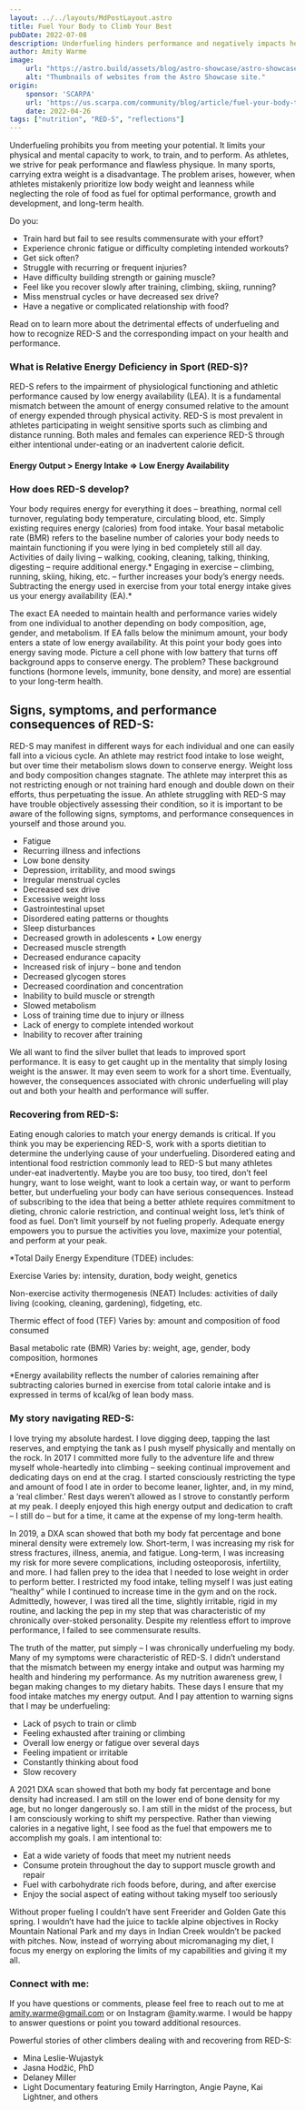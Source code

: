```yaml
---
layout: ../../layouts/MdPostLayout.astro
title: Fuel Your Body to Climb Your Best
pubDate: 2022-07-08
description: Underfueling hinders performance and negatively impacts health 
author: Amity Warme
image: 
    url: "https://astro.build/assets/blog/astro-showcase/astro-showcase-screenshot.jpg"
    alt: "Thumbnails of websites from the Astro Showcase site."
origin: 
    sponsor: 'SCARPA'
    url: 'https://us.scarpa.com/community/blog/article/fuel-your-body-to-climb-your-best'
    date: 2022-04-26
tags: ["nutrition", "RED-S", "reflections"]
---
```


Underfueling prohibits you from meeting your potential. It limits your physical and mental capacity to work, to train, and to perform. As athletes, we strive for peak performance and flawless physique. In many sports, carrying extra weight is a disadvantage. The problem arises, however, when athletes mistakenly prioritize low body weight and leanness while neglecting the role of food as fuel for optimal performance, growth and development, and long-term health.

Do you:

* Train hard but fail to see results commensurate with your effort?
* Experience chronic fatigue or difficulty completing intended workouts?
* Get sick often?
* Struggle with recurring or frequent injuries?
* Have difficulty building strength or gaining muscle?
* Feel like you recover slowly after training, climbing, skiing, running?
* Miss menstrual cycles or have decreased sex drive?
* Have a negative or complicated relationship with food?

Read on to learn more about the detrimental effects of underfueling and how to recognize RED-S and the corresponding impact on your health and performance.

### What is Relative Energy Deficiency in Sport (RED-S)?

RED-S refers to the impairment of physiological functioning and athletic performance caused by low energy availability (LEA). It is a fundamental mismatch between the amount of energy consumed relative to the amount of energy expended through physical activity. RED-S is most prevalent in athletes participating in weight sensitive sports such as climbing and distance running. Both males and females can experience RED-S through either intentional under-eating or an inadvertent calorie deficit.

#### Energy Output > Energy Intake => Low Energy Availability

### How does RED-S develop?

Your body requires energy for everything it does – breathing, normal cell turnover, regulating body temperature, circulating blood, etc. Simply existing requires energy (calories) from food intake. Your basal metabolic rate (BMR) refers to the baseline number of calories your body needs to maintain functioning if you were lying in bed completely still all day. Activities of daily living – walking, cooking, cleaning, talking, thinking, digesting – require additional energy.* Engaging in exercise – climbing, running, skiing, hiking, etc. – further increases your body’s energy needs. Subtracting the energy used in exercise from your total energy intake gives us your energy availability (EA).*

The exact EA needed to maintain health and performance varies widely from one individual to another depending on body composition, age, gender, and metabolism. If EA falls below the minimum amount, your body enters a state of low energy availability. At this point your body goes into energy saving mode. Picture a cell phone with low battery that turns off background apps to conserve energy. The problem? These background functions (hormone levels, immunity, bone density, and more) are essential to your long-term health.

## Signs, symptoms, and performance consequences of RED-S:

RED-S may manifest in different ways for each individual and one can easily fall into a vicious cycle. An athlete may restrict food intake to lose weight, but over time their metabolism slows down to conserve energy. Weight loss and body composition changes stagnate. The athlete may interpret this as not restricting enough or not training hard enough and double down on their efforts, thus perpetuating the issue. An athlete struggling with RED-S may have trouble objectively assessing their condition, so it is important to be aware of the following signs, symptoms, and performance consequences in yourself and those around you.

* Fatigue
* Recurring illness and infections
* Low bone density
* Depression, irritability, and mood swings
* Irregular menstrual cycles
* Decreased sex drive
* Excessive weight loss
* Gastrointestinal upset
* Disordered eating patterns or thoughts
* Sleep disturbances
* Decreased growth in adolescents • Low energy
* Decreased muscle strength
* Decreased endurance capacity
* Increased risk of injury – bone and tendon
* Decreased glycogen stores
* Decreased coordination and concentration
* Inability to build muscle or strength
* Slowed metabolism
* Loss of training time due to injury or illness
* Lack of energy to complete intended workout
* Inability to recover after training

We all want to find the silver bullet that leads to improved sport performance. It is easy to get caught up in the mentality that simply losing weight is the answer. It may even seem to work for a short time. Eventually, however, the consequences associated with chronic underfueling will play out and both your health and performance will suffer.

### Recovering from RED-S:

Eating enough calories to match your energy demands is critical. If you think you may be experiencing RED-S, work with a sports dietitian to determine the underlying cause of your underfueling. Disordered eating and intentional food restriction commonly lead to RED-S but many athletes under-eat inadvertently. Maybe you are too busy, too tired, don’t feel hungry, want to lose weight, want to look a certain way, or want to perform better, but underfueling your body can have serious consequences. Instead of subscribing to the idea that being a better athlete requires commitment to dieting, chronic calorie restriction, and continual weight loss, let’s think of food as fuel. Don’t limit yourself by not fueling properly. Adequate energy empowers you to pursue the activities you love, maximize your potential, and perform at your peak.

*Total Daily Energy Expenditure (TDEE) includes:

Exercise Varies by: intensity, duration, body weight, genetics

Non-exercise activity thermogenesis (NEAT) Includes: activities of daily living (cooking, cleaning, gardening), fidgeting, etc.

Thermic effect of food (TEF) Varies by: amount and composition of food consumed

Basal metabolic rate (BMR) Varies by: weight, age, gender, body composition, hormones

*Energy availability reflects the number of calories remaining after subtracting calories burned in exercise from total calorie intake and is expressed in terms of kcal/kg of lean body mass.

### My story navigating RED-S:

I love trying my absolute hardest. I love digging deep, tapping the last reserves, and emptying the tank as I push myself physically and mentally on the rock. In 2017 I committed more fully to the adventure life and threw myself whole-heartedly into climbing – seeking continual improvement and dedicating days on end at the crag. I started consciously restricting the type and amount of food I ate in order to become leaner, lighter, and, in my mind, a ‘real climber.’ Rest days weren’t allowed as I strove to constantly perform at my peak. I deeply enjoyed this high energy output and dedication to craft – I still do – but for a time, it came at the expense of my long-term health.

In 2019, a DXA scan showed that both my body fat percentage and bone mineral density were extremely low. Short-term, I was increasing my risk for stress fractures, illness, anemia, and fatigue. Long-term, I was increasing my risk for more severe complications, including osteoporosis, infertility, and more. I had fallen prey to the idea that I needed to lose weight in order to perform better. I restricted my food intake, telling myself I was just eating “healthy” while I continued to increase time in the gym and on the rock. Admittedly, however, I was tired all the time, slightly irritable, rigid in my routine, and lacking the pep in my step that was characteristic of my chronically over-stoked personality. Despite my relentless effort to improve performance, I failed to see commensurate results.

The truth of the matter, put simply – I was chronically underfueling my body. Many of my symptoms were characteristic of RED-S. I didn’t understand that the mismatch between my energy intake and output was harming my health and hindering my performance. As my nutrition awareness grew, I began making changes to my dietary habits. These days I ensure that my food intake matches my energy output. And I pay attention to warning signs that I may be underfueling:

* Lack of psych to train or climb
* Feeling exhausted after training or climbing
* Overall low energy or fatigue over several days
* Feeling impatient or irritable
* Constantly thinking about food
* Slow recovery

A 2021 DXA scan showed that both my body fat percentage and bone density had increased. I am still on the lower end of bone density for my age, but no longer dangerously so. I am still in the midst of the process, but I am consciously working to shift my perspective. Rather than viewing calories in a negative light, I see food as the fuel that empowers me to accomplish my goals. I am intentional to:

* Eat a wide variety of foods that meet my nutrient needs
* Consume protein throughout the day to support muscle growth and repair
* Fuel with carbohydrate rich foods before, during, and after exercise
* Enjoy the social aspect of eating without taking myself too seriously

Without proper fueling I couldn’t have sent Freerider and Golden Gate this spring. I wouldn’t have had the juice to tackle alpine objectives in Rocky Mountain National Park and my days in Indian Creek wouldn’t be packed with pitches. Now, instead of worrying about micromanaging my diet, I focus my energy on exploring the limits of my capabilities and giving it my all.

### Connect with me:

If you have questions or comments, please feel free to reach out to me at amity.warme@gmail.com or on Instagram @amity.warme. I would be happy to answer questions or point you toward additional resources.

Powerful stories of other climbers dealing with and recovering from RED-S:

* Mina Leslie-Wujastyk
* Jasna Hodžić, PhD
* Delaney Miller
* Light Documentary featuring Emily Harrington, Angie Payne, Kai Lightner, and others

